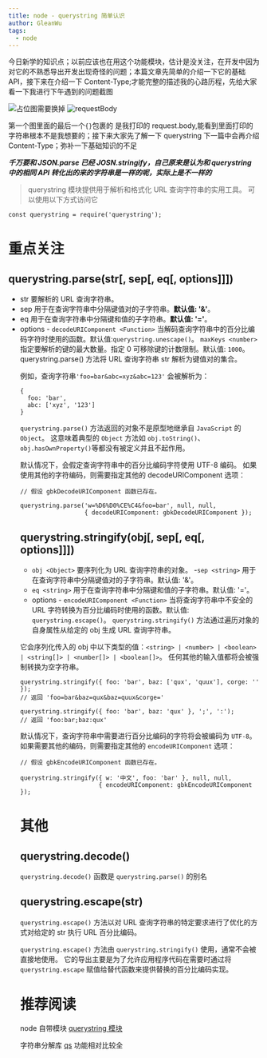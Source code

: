 ```yaml
---
title: node - querystring 简单认识
author: GleanWu
tags:
  - node
---
```


今日新学的知识点；以前应该也在用这个功能模块，估计是没关注，在开发中因为对它的不熟悉导出开发出现奇怪的问题；本篇文章先简单的介绍一下它的基础 API，接下来在介绍一下 Content-Type;才能完整的描述我的心路历程，先给大家看一下我进行下午遇到的问题截图

![占位图需要换掉](https://user-images.githubusercontent.com/24740506/96462856-a8011f80-1258-11eb-83d4-16a6d1d452e1.png)
![requestBody](https://user-images.githubusercontent.com/24740506/96463131-f6aeb980-1258-11eb-9506-acc1edc60a8e.png)

第一个图里面的最后一个`{}`包裹的 是我打印的 request.body,能看到里面打印的字符串根本不是我想要的；接下来大家先了解一下 querystring 下一篇中会再介绍 Content-Type；弥补一下基础知识的不足

**_千万要和 JSON.parse 已经 JOSN.stringify，自己原来是认为和 querystring 中的相同 API 转化出的来的字符串是一样的呢，实际上是不一样的_**

> querystring 模块提供用于解析和格式化 URL 查询字符串的实用工具。 可以使用以下方式访问它

    const querystring = require('querystring');

# 重点关注

## querystring.parse(str[, sep[, eq[, options]]])

- str <string> 要解析的 URL 查询字符串。
- sep <string> 用于在查询字符串中分隔键值对的子字符串。**默认值: '&'**。
- eq <string> 用于在查询字符串中分隔键和值的子字符串。**默认值: '='**。
- options <Object> - `decodeURIComponent <Function>` 当解码查询字符串中的百分比编码字符时使用的函数。默认值:`querystring.unescape()`。
  `maxKeys <number>` 指定要解析的键的最大数量。指定 0 可移除键的计数限制。默认值: `1000`。
  querystring.parse() 方法将 URL 查询字符串 str 解析为键值对的集合。

例如，查询字符串`'foo=bar&abc=xyz&abc=123'` 会被解析为：

```
{
  foo: 'bar',
  abc: ['xyz', '123']
}
```

`querystring.parse()` 方法返回的对象不是原型地继承自 `JavaScript` 的 `Object`。 这意味着典型的 `Object` 方法如 `obj.toString()`、 `obj.hasOwnProperty()`等都没有被定义并且不起作用。

默认情况下，会假定查询字符串中的百分比编码字符使用 UTF-8 编码。 如果使用其他的字符编码，则需要指定其他的 decodeURIComponent 选项：

```
// 假设 gbkDecodeURIComponent 函数已存在。

querystring.parse('w=%D6%D0%CE%C4&foo=bar', null, null,
                  { decodeURIComponent: gbkDecodeURIComponent });
```

## querystring.stringify(obj[, sep[, eq[, options]]])

- `obj <Object>` 要序列化为 URL 查询字符串的对象。 -`sep <string>` 用于在查询字符串中分隔键值对的子字符串。默认值: '&'。
- `eq <string>` 用于在查询字符串中分隔键和值的子字符串。默认值: '='。
- options - `encodeURIComponent <Function>` 当将查询字符串中不安全的 URL 字符转换为百分比编码时使用的函数。默认值: `querystring.escape()`。
  `querystring.stringify()` 方法通过遍历对象的自身属性从给定的 obj 生成 URL 查询字符串。

它会序列化传入的 obj 中以下类型的值：`<string> | <number> | <boolean> | <string[]> | <number[]> | <boolean[]>`。 任何其他的输入值都将会被强制转换为空字符串。

```
querystring.stringify({ foo: 'bar', baz: ['qux', 'quux'], corge: '' });
// 返回 'foo=bar&baz=qux&baz=quux&corge='

querystring.stringify({ foo: 'bar', baz: 'qux' }, ';', ':');
// 返回 'foo:bar;baz:qux'
```

默认情况下，查询字符串中需要进行百分比编码的字符将会被编码为 `UTF-8`。 如果需要其他的编码，则需要指定其他的 `encodeURIComponent` 选项：

```
// 假设 gbkEncodeURIComponent 函数已存在。

querystring.stringify({ w: '中文', foo: 'bar' }, null, null,
                      { encodeURIComponent: gbkEncodeURIComponent });
```

# 其他

## querystring.decode()

`querystring.decode()` 函数是 `querystring.parse()` 的别名

## querystring.escape(str)

`querystring.escape()` 方法以对 URL 查询字符串的特定要求进行了优化的方式对给定的 str 执行 URL 百分比编码。

`querystring.escape()` 方法由 `querystring.stringify()` 使用，通常不会被直接地使用。 它的导出主要是为了允许应用程序代码在需要时通过将 `querystring.escape` 赋值给替代函数来提供替换的百分比编码实现。

# 推荐阅读

node 自带模块 [querystring 模块](http://nodejs.cn/api/querystring.html)

字符串分解库 [qs](https://www.npmjs.com/package/qs) 功能相对比较全
